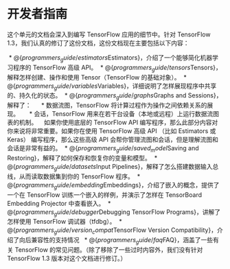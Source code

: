 # 开发者指南

这个单元的文档会深入到编写 TensorFlow 应用的细节中。针对 TensorFlow 1.3，我们认真的修订了这份文档，这份文档现在主要包括以下内容：

  * @{$programmers_guide/estimators$Estimators}，介绍了一个能够简化机器学习程序的 TensorFlow 高级 API。
  * @{$programmers_guide/tensors$Tensors}，解释怎样创建、操作和使用 Tensor（TensorFlow 的基础对象）。
  * @{$programmers_guide/variables$Variables}，详细说明了怎样展现程序中共享的、持久化的状态。
  * @{$programmers_guide/graphs$Graphs and Sessions}，解释了：
      * 数据流图，TensorFlow 将计算过程作为操作之间依赖关系的展现。
      * 会话，TensorFlow 用来在若干台设备（本地或远程）上运行数据流图表的机制。
    如果你使用底层的 TensorFlow API 编写程序，那么此部分内容对你来说将非常重要。如果你在使用 TensorFlow 高级 API （比如 Estimators 或 Keras） 编写程序，那么这些高级 API 会帮你管理流图和会话，但是理解流图和会话是非常有益的。
  * @{$programmers_guide/saved_model$Saving and Restoring}，解释了如何保存和恢复你的变量和模型。
  * @{$programmers_guide/datasets$Input Pipelines}，解释了怎么搭建数据输入总线，从而读取数据集到你的 TensorFlow 程序。
  * @{$programmers_guide/embedding$Embeddings}，介绍了嵌入的概念，提供了一个在 TensorFlow 训练一个嵌入的样例，并演示了怎样在 TensorBoard Embedding Projector 中查看嵌入。
  * @{$programmers_guide/debugger$Debugging TensorFlow Programs}，讲解了怎样使用 TensorFlow 调试器（tfdbg）。
  * @{$programmers_guide/version_compat$TensorFlow Version Compatibility}，介绍了向后兼容性的支持情况
  * @{$programmers_guide/faq$FAQ}，涵盖了一些有关 TensorFlow 的常见问题。（除了移除了一些过时内容外，我们没有针对 TensorFlow 1.3 版本对这个文档进行修订。）
